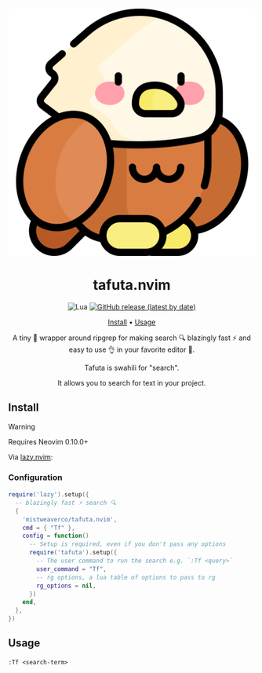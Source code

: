<div align="center">

![tafuta logo](logo.svg)

# tafuta.nvim

![Lua](https://img.shields.io/badge/Made%20with%20Lua-blueviolet.svg?style=for-the-badge&logo=lua)
[![GitHub release (latest by date)](https://img.shields.io/github/v/release/mistweaverco/tafuta.nvim?style=for-the-badge)](https://github.com/mistweaverco/tafuta.nvim/releases/latest)

[Install](#install) • [Usage](#usage)

<p></p>

A tiny 🤏 wrapper around ripgrep for
making search 🔍 blazingly fast ⚡ and
easy to use 👌 in your favorite editor 🥰.

Tafuta is swahili for "search".

It allows you to search for text in your project.

<p></p>

</div>

## Install

> [!WARNING]
> Requires Neovim 0.10.0+

Via [lazy.nvim](https://github.com/folke/lazy.nvim):

### Configuration

```lua
require('lazy').setup({
  -- blazingly fast ⚡ search 🔍
  {
    'mistweaverco/tafuta.nvim',
    cmd = { "Tf" },
    config = function()
      -- Setup is required, even if you don't pass any options
      require('tafuta').setup({
        -- The user command to run the search e.g. `:Tf <query>`
        user_command = "Tf",
        -- rg options, a lua table of options to pass to rg
        rg_options = nil,
      })
    end,
  },
})
```

## Usage

```
:Tf <search-term>
```

